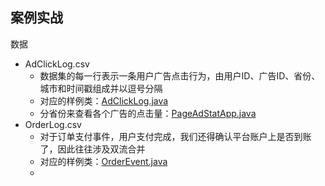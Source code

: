 ## 案例实战



数据
- AdClickLog.csv
  - 数据集的每一行表示一条用户广告点击行为，由用户ID、广告ID、省份、城市和时间戳组成并以逗号分隔
  - 对应的样例类：[AdClickLog.java](src/main/java/cn/fancychuan/shopapp/bean/AdClickLog.java)
  - 分省份来查看各个广告的点击量：[PageAdStatApp.java](src/main/java/cn/fancychuan/shopapp/PageAdStatApp.java)
- OrderLog.csv
  - 对于订单支付事件，用户支付完成，我们还得确认平台账户上是否到账了，因此往往涉及双流合并
  - 对应的样例类：[OrderEvent.java](src/main/java/cn/fancychuan/shopapp/bean/OrderEvent.java)
  - 